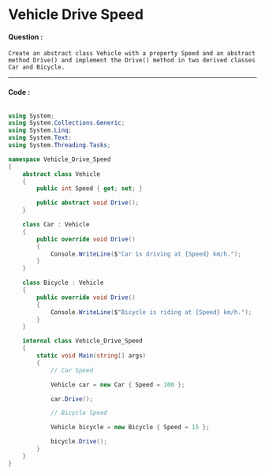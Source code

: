 # Vehicle Drive Speed

#### Question :

    Create an abstract class Vehicle with a property Speed and an abstract method Drive() and implement the Drive() method in two derived classes Car and Bicycle.

---

#### Code :

```c#

using System;
using System.Collections.Generic;
using System.Linq;
using System.Text;
using System.Threading.Tasks;

namespace Vehicle_Drive_Speed
{
    abstract class Vehicle
    {
        public int Speed { get; set; }

        public abstract void Drive();
    }

    class Car : Vehicle
    {
        public override void Drive()
        {
            Console.WriteLine($"Car is driving at {Speed} km/h.");
        }
    }

    class Bicycle : Vehicle
    {
        public override void Drive()
        {
            Console.WriteLine($"Bicycle is riding at {Speed} km/h.");
        }
    }

    internal class Vehicle_Drive_Speed
    {
        static void Main(string[] args)
        {
            // Car Speed

            Vehicle car = new Car { Speed = 100 };

            car.Drive();

            // Bicycle Speed

            Vehicle bicycle = new Bicycle { Speed = 15 };

            bicycle.Drive();
        }
    }
}

```
